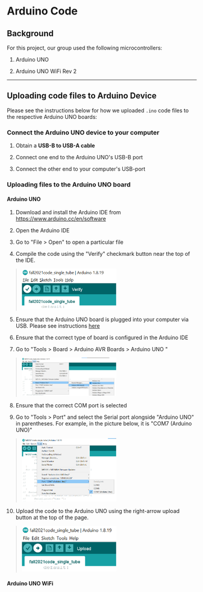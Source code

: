 # Arduino Code

## Background

For this project, our group used the following microcontrollers:

1. Arduino UNO

2. Arduino UNO WiFi Rev 2

---

## Uploading code files to Arduino Device

Please see the instructions below for how we uploaded `.ino` code files to the respective Arduino UNO boards:

### Connect the Arduino UNO device to your computer

1. Obtain a **USB-B to USB-A cable**

2. Connect one end to the Arduino UNO's USB-B port

3. Connect the other end to your computer's USB-port

### Uploading files to the Arduino UNO board

#### Arduino UNO

1. Download and install the Arduino IDE from https://www.arduino.cc/en/software

2. Open the Arduino IDE

3. Go to "File > Open" to open a particular file

4. Compile the code using the "Verify" checkmark button near the top of the IDE.

> <img src="images/verify_checkmark.png" width="250" alt="Compile the code using the Verify button"/>

5. Ensure that the Arduino UNO board is plugged into your computer via USB. Please see instructions [here](#Connect-the-Arduino-UNO-device-to-your-computer)

6. Ensure that the correct type of board is configured in the Arduino IDE

7. Go to "Tools > Board > Arduino AVR Boards > Arduino UNO "

> <img src="images/ensure_board.png" width="250" alt="Select the appropriate board"/>

8. Ensure that the correct COM port is selected

9. Go to "Tools > Port" and select the Serial port alongside "Arduino UNO" in parentheses. For example, in the picture below, it is "COM7 (Arduino UNO)"

> <img src="images/ensure_port.png" width="250" alt="Select the appropriate port"/>

10. Upload the code to the Arduino UNO using the right-arrow upload button at the top of the page.

> <img src="images/upload_button.png" width="250" alt="Select the appropriate port"/>

#### Arduino UNO WiFi

<!-- # Using KiTTY software to save Arduino Serial Monitor output -->
